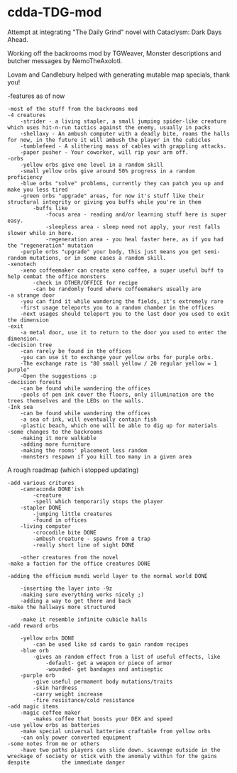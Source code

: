 # cdda-TDG-mod
Attempt at integrating "The Daily Grind" novel with Cataclysm: Dark Days Ahead.

Working off the backrooms mod by TGWeaver, Monster descriptions and butcher messages by NemoTheAxolotl.

Lovam and Candlebury helped with generating mutable map specials, thank you!
 
-features as of now

	-most of the stuff from the backrooms mod
	-4 creatures
		-strider - a living stapler, a small jumping spider-like creature which uses hit-n-run tactics against the enemy, usually in packs
		-shellaxy - An ambush computer with a deadly bite, roams the halls for now, in the future it will ambush the player in the cubicles
		-tumblefeed - A slithering mass of cables with grappling attacks.
		-paper pusher - Your coworker, will rip your arm off.
	-orbs
		-yellow orbs give one level in a random skill
		-small yellow orbs give around 50% progress in a random proficiency
		-blue orbs "solve" problems, currently they can patch you up and make you less tired
		-green orbs "upgrade" areas, for now it's stuff like their structural integrity or giving you buffs while you're in them
			-buffs like
				-focus area - reading and/or learning stuff here is super easy.
				-sleepless area - sleep need not apply, your rest falls slower while in here.
				-regeneration area - you heal faster here, as if you had the "regeneration" mutation
		-purple orbs "upgrade" your body, this just means you get semi-random mutations, or in some cases a random skill.
	-xenotech
		-xeno coffeemaker can create xeno coffee, a super useful buff to help combat the office monsters
			-check in OTHER/OFFICE for recipe
			-can be randomly found where coffeemakers usually are
	-a strange door
		-you can find it while wandering the fields, it's extremely rare
		-first usage teleports you to a random chamber in the offices
		-next usages should teleport you to the last door you used to exit the dimension
	-exit
		-a metal door, use it to return to the door you used to enter the dimension.
	-decision tree
		-can rarely be found in the offices
		-you can use it to exchange your yellow orbs for purple orbs.
		-The exchange rate is "80 small yellow / 20 regular yellow = 1 purple"
		-Open the suggestions :p
	-decision forests
		-can be found while wandering the offices
		-pools of pen ink cover the floors, only illumination are the trees themselves and the LEDs on the walls.
	-Ink sea
		-can be found while wandering the offices
		-a sea of ink, will eventually contain fish
		-plastic beach, which one will be able to dig up for materials
	-some changes to the backrooms
		-making it more walkable
		-adding more furniture
		-making the rooms' placement less random
		-monsters respawn if you kill too many in a given area
A rough roadmap (which i stopped updating)

	-add various critures 
		-camraconda DONE'ish
			-creature
			-spell which temporarily stops the player
		-stapler DONE 
			-jumping little creatures
			-found in offices
		-living computer 
			-crocodile bite DONE
			-ambush creature - spawns from a trap
			-really short line of sight DONE

		-other creatures from the novel
	-make a faction for the office creatures DONE

	-adding the officium mundi world layer to the normal world DONE

		-inserting the layer into -9z
		-making sure everything works nicely ;)
		-adding a way to get there and back
	-make the hallways more structured

		-make it resemble infinite cubicle halls
	-add reward orbs

		-yellow orbs DONE
			-can be used like sd cards to gain random recipes
		-blue orb
			-gives an random effect from a list of useful effects, like
				-default- get a weapon or piece of armor
				-wounded- get bandages and antiseptic
		-purple orb 
			-give useful permament body mutations/traits
			-skin hardness
			-carry weight increase
			-fire resistance/cold resistance 
	-add magic items
		-magic coffee maker 
			-makes coffee that boosts your DEX and speed
	-use yellow orbs as batteries
		-make special universal batteries craftable from yellow orbs
		-can only power converted equipment
	-some notes from me or others
		-have two paths players can slide down. scavenge outside in the wreckage of society or stick with the anomaly within for the gains despite 			the immediate danger
